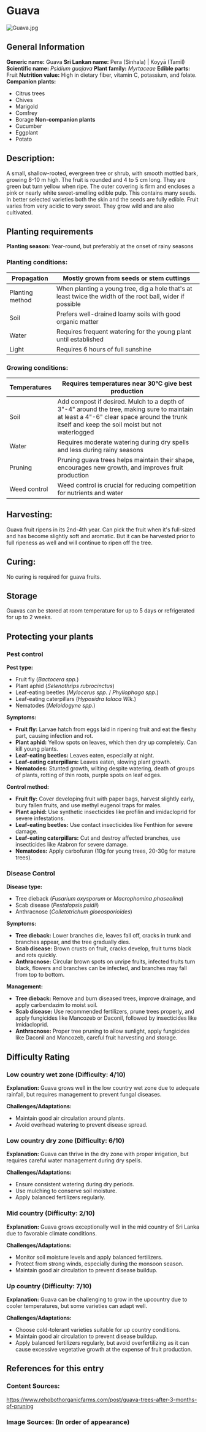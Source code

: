 # Guava
![Guava.jpg](../../assets/images/Guava.jpg "Thamizhpparithi Maari, CC BY-SA 4.0 <https://creativecommons.org/licenses/by-sa/4.0>, via Wikimedia Commons")
    
## General Information
**Generic name:** Guava
**Sri Lankan name:** Pera (Sinhala) | Koyyā (Tamil)
**Scientific name:** _Psidium guajava_
**Plant family:** _Myrtaceae_
**Edible parts:** Fruit
**Nutrition value:** High in dietary fiber, vitamin C, potassium, and folate.
**Companion plants:**
- Citrus trees
- Chives
- Marigold
- Comfrey
- Borage
**Non-companion plants**
- Cucumber
- Eggplant
- Potato

## Description:
A small, shallow-rooted, evergreen tree or shrub, with smooth mottled bark, growing 8-10 m high. The fruit is rounded and 4 to 5 cm long. They are green but turn yellow when ripe. The outer covering is firm and encloses a pink or nearly white sweet-smelling edible pulp. This contains many seeds. In better selected varieties both the skin and the seeds are fully edible. Fruit varies from very acidic to very sweet. They grow wild and are also cultivated.

## Planting requirements
**Planting season:** Year-round, but preferably at the onset of rainy seasons

### Planting conditions:
| Propagation | Mostly grown from seeds or stem cuttings |
|----|----|
| Planting method | When planting a young tree, dig a hole that's at least twice the width of the root ball, wider if possible |
| Soil | Prefers well-drained loamy soils with good organic matter |
| Water | Requires frequent watering for the young plant until established |
| Light | Requires 6 hours of full sunshine |

### Growing conditions:

| Temperatures | Requires temperatures near 30°C give best production |
|----|----|
| Soil | Add compost if desired. Mulch to a depth of 3"-4" around the tree, making sure to maintain at least a 4"-6" clear space around the trunk itself and keep the soil moist but not waterlogged |
| Water | Requires moderate watering during dry spells and less during rainy seasons |
| Pruning | Pruning guava trees helps maintain their shape, encourages new growth, and improves fruit production |
| Weed control | Weed control is crucial for reducing competition for nutrients and water |

## Harvesting:
Guava fruit ripens in its 2nd-4th year. Can pick the fruit when it's full-sized and has become slightly soft and aromatic. But it can be harvested prior to full ripeness as well and will continue to ripen off the tree.

## Curing:
No curing is required for guava fruits.

## Storage
Guavas can be stored at room temperature for up to 5 days or refrigerated for up to 2 weeks.

## Protecting your plants
### Pest control
**Pest type:**
- Fruit fly (_Bactocera spp._)
- Plant aphid (_Selenothrips rubrocinctus_)
- Leaf-eating beetles (_Mylocerus spp._ / _Phyllophaga spp._)
- Leaf-eating caterpillars (_Hyposidra talaca Wlk._)
- Nematodes (_Meloidogyne spp._)

**Symptoms:**
- **Fruit fly:** Larvae hatch from eggs laid in ripening fruit and eat the fleshy part, causing infection and rot.
- **Plant aphid:** Yellow spots on leaves, which then dry up completely. Can kill young plants.
- **Leaf-eating beetles:** Leaves eaten, especially at night.
- **Leaf-eating caterpillars:** Leaves eaten, slowing plant growth.
- **Nematodes:** Stunted growth, wilting despite watering, death of groups of plants, rotting of thin roots, purple spots on leaf edges.

**Control method:**
- **Fruit fly:** Cover developing fruit with paper bags, harvest slightly early, bury fallen fruits, and use methyl eugenol traps for males.
- **Plant aphid:** Use synthetic insecticides like profilin and imidacloprid for severe infestations.
- **Leaf-eating beetles:** Use contact insecticides like Fenthion for severe damage.
- **Leaf-eating caterpillars:** Cut and destroy affected branches, use insecticides like Atabron for severe damage.
- **Nematodes:** Apply carbofuran (10g for young trees, 20-30g for mature trees).

### Disease Control
**Disease type:**
- Tree dieback (_Fusarium oxysporum_ or _Macrophomina phaseolina_)
- Scab disease (_Pestalopsis psidii_)
- Anthracnose (_Colletotrichum gloeosporioides_)

**Symptoms:**
- **Tree dieback:** Lower branches die, leaves fall off, cracks in trunk and branches appear, and the tree gradually dies.
- **Scab disease:** Brown crusts on fruit, cracks develop, fruit turns black and rots quickly.
- **Anthracnose:** Circular brown spots on unripe fruits, infected fruits turn black, flowers and branches can be infected, and branches may fall from top to bottom.

**Management:**
- **Tree dieback:** Remove and burn diseased trees, improve drainage, and apply carbendazim to moist soil.
- **Scab disease:** Use recommended fertilizers, prune trees properly, and apply fungicides like Mancozeb or Daconil, followed by insecticides like Imidacloprid.
- **Anthracnose:** Proper tree pruning to allow sunlight, apply fungicides like Daconil and Mancozeb, careful fruit harvesting and storage.

## Difficulty Rating
### Low country wet zone (Difficulty: 4/10)
**Explanation:** Guava grows well in the low country wet zone due to adequate rainfall, but requires management to prevent fungal diseases.

**Challenges/Adaptations:**
- Maintain good air circulation around plants.
- Avoid overhead watering to prevent disease spread.

### Low country dry zone (Difficulty: 6/10)
**Explanation:** Guava can thrive in the dry zone with proper irrigation, but requires careful water management during dry spells.

**Challenges/Adaptations:**
- Ensure consistent watering during dry periods.
- Use mulching to conserve soil moisture.
- Apply balanced fertilizers regularly.

### Mid country (Difficulty: 2/10)
**Explanation:** Guava grows exceptionally well in the mid country of Sri Lanka due to favorable climate conditions.

**Challenges/Adaptations:**
- Monitor soil moisture levels and apply balanced fertilizers.
- Protect from strong winds, especially during the monsoon season.
- Maintain good air circulation to prevent disease buildup.

### Up country (Difficulty: 7/10)
**Explanation:** Guava can be challenging to grow in the upcountry due to cooler temperatures, but some varieties can adapt well.

**Challenges/Adaptations:**
- Choose cold-tolerant varieties suitable for up country conditions.
- Maintain good air circulation to prevent disease buildup.
- Apply balanced fertilizers regularly, but avoid overfertilizing as it can cause excessive vegetative growth at the expense of fruit production.

## References for this entry
### Content Sources:
https://www.rehobothorganicfarms.com/post/guava-trees-after-3-months-of-pruning

### Image Sources: (In order of appearance)